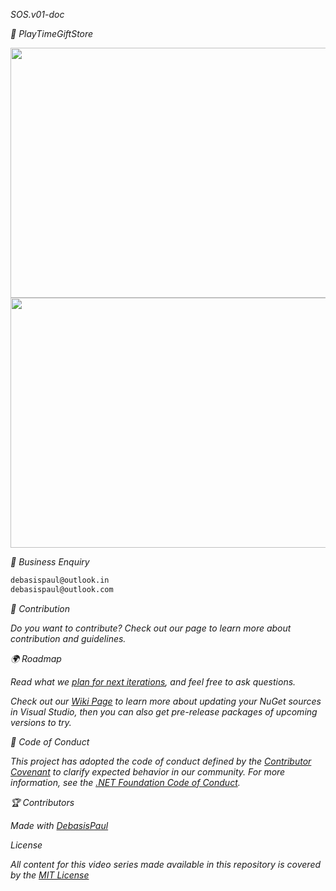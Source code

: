 *SOS.v01-doc*

*🧰 PlayTimeGiftStore*

<img src="https://fly.namesbee.com/storage/2021/12/cute-name-for-shop-online.jpg?strip=all&lossy=1&webp=80&ssl=1" style="width:800px;height:400px;">
<img src="https://fly.namesbee.com/storage/2021/12/online-shop-name.jpg?strip=all&lossy=1&webp=80&ssl=1" style="width:800px;height:400px;">


*👀 Business Enquiry*

```Email 
debasispaul@outlook.in 
debasispaul@outlook.com
```
*🚀 Contribution*

*Do you want to contribute? Check out our []() page to learn more about contribution and guidelines.*

*🌍 Roadmap*

*Read what we [plan for next iterations](), and feel free to ask questions.*

*Check out our [Wiki Page](https://github.com/CommunityToolkit/WindowsCommunityToolkit/wiki) to learn more about updating your NuGet sources in Visual Studio, then you can also get pre-release packages of upcoming versions to try.*

*📄 Code of Conduct*

*This project has adopted the code of conduct defined by the [Contributor Covenant](http://contributor-covenant.org/) to clarify expected behavior in our community.*
*For more information, see the [.NET Foundation Code of Conduct](http://www.dotnetfoundation.org/code-of-conduct).*


*🏆 Contributors*

*Made with [DebasisPaul](https://sites.google.com/view/debasispaul)*

*License*

*All content for this video series made available in this repository is covered by the [MIT License](https://github.com/DebasisPaul/AMAZON/blob/master/LICENSE.txt)*

